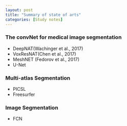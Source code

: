 ```yaml
---
layout: post
title: "Summary of state of arts"
categories: [Study notes]
---
```


### The convNet for medical image segmentation 
* DeepNAT(Wachinger et al., 2017)
* VoxResNAT(Chen et al., 2017)
* MeshNET (Fedorov et al., 2017)
* U-Net

### Multi-atlas Segmentation
* PICSL
* Freesurfer


### Image Segmentation

* FCN
